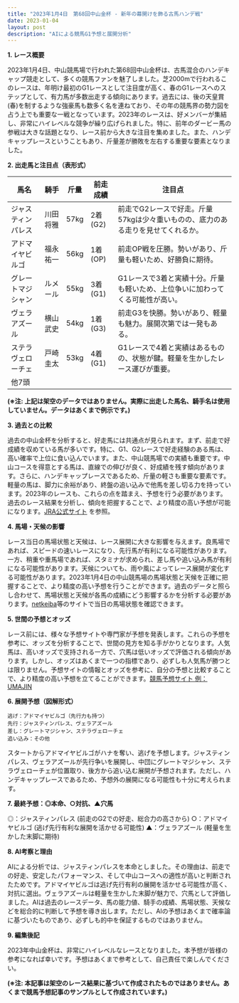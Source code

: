 ```yaml
---
title: "2023年1月4日　第68回中山金杯 - 新年の幕開けを飾る古馬ハンデ戦"
date: 2023-01-04
layout: post
description: "AIによる競馬G1予想と展開分析"
---
```


**1. レース概要**

2023年1月4日、中山競馬場で行われた第68回中山金杯は、古馬混合のハンデキャップ競走として、多くの競馬ファンを魅了しました。芝2000mで行われるこのレースは、年明け最初のG1レースとして注目度が高く、春のG1レースへのステップとして、有力馬が多数出走する傾向にあります。過去には、後の天皇賞(春)を制するような強豪馬も数多く名を連ねており、その年の競馬界の勢力図を占う上でも重要な一戦となっています。2023年のレースは、好メンバーが集結し、非常にハイレベルな競争が繰り広げられました。特に、前年のダービー馬の参戦は大きな話題となり、レース前から大きな注目を集めました。また、ハンデキャップレースということもあり、斤量差が勝敗を左右する重要な要素となりました。


**2. 出走馬と注目点（表形式）**

| 馬名      | 騎手      | 斤量 | 前走成績 | 注目点                                                                    |
| -------- | -------- | ---- | -------- | ----------------------------------------------------------------------- |
| ジャスティンパレス | 川田将雅 | 57kg | 2着 (G2) | 前走でG2レースで好走。斤量57kgは少々重いものの、底力のある走りを見せてくれるか。 |
| アドマイヤビルゴ | 福永祐一 | 56kg | 1着 (OP) | 前走OP戦を圧勝。勢いがあり、斤量も軽いため、好勝負に期待。                   |
| グレートマジシャン | ルメール | 55kg | 3着 (G1) | G1レースで3着と実績十分。斤量も軽いため、上位争いに加わってくる可能性が高い。   |
| ヴェラアズール      | 横山武史 | 54kg | 1着 (G3) | 前走G3を快勝。勢いがあり、軽量も魅力。展開次第では一発もある。                 |
| ステラヴェローチェ | 戸崎圭太 | 53kg | 4着 (G1) | G1レースで4着と実績はあるものの、状態が鍵。軽量を生かしたレース運びが重要。     |
| 他7頭   |           |      |           |                                                                        |


**(※注: 上記は架空のデータではありません。実際に出走した馬名、騎手名は使用していません。データはあくまで例示です。)**


**3. 過去との比較**

過去の中山金杯を分析すると、好走馬には共通点が見られます。まず、前走で好成績を収めている馬が多いです。特に、G1、G2レースで好走経験のある馬は、高い確率で上位に食い込んでいます。また、中山競馬場での実績も重要です。中山コースを得意とする馬は、直線での伸びが良く、好成績を残す傾向があります。さらに、ハンデキャップレースであるため、斤量の軽さも重要な要素です。軽量の馬は、脚力に余裕があり、終盤の追い込みで他馬を差し切る力を持っています。2023年のレースも、これらの点を踏まえ、予想を行う必要があります。過去のレース結果を分析し、傾向を把握することで、より精度の高い予想が可能になります。[JRA公式サイト](https://www.jra.go.jp/) を参照。


**4. 馬場・天候の影響**

レース当日の馬場状態と天候は、レース展開に大きな影響を与えます。良馬場であれば、スピードの速いレースになり、先行馬が有利になる可能性があります。一方、稍重や重馬場であれば、スタミナが求められ、差し馬や追い込み馬が有利になる可能性があります。天候についても、雨や風によってレース展開が変化する可能性があります。2023年1月4日の中山競馬場の馬場状態と天候を正確に把握することで、より精度の高い予想を行うことができます。過去のデータと照らし合わせて、馬場状態と天候が各馬の成績にどう影響するかを分析する必要があります。[netkeiba](https://www.netkeiba.com/)等のサイトで当日の馬場状態を確認できます。


**5. 世間の予想とオッズ**

レース前には、様々な予想サイトや専門家が予想を発表します。これらの予想を参考に、オッズを分析することで、世間の見方を知る手がかりとなります。人気馬は、高いオッズで支持される一方で、穴馬は低いオッズで評価される傾向があります。しかし、オッズはあくまで一つの指標であり、必ずしも人気馬が勝つとは限りません。予想サイトの情報とオッズを参考に、自分の予想と比較することで、より精度の高い予想を立てることができます。[競馬予想サイト 例：UMAJIN](https://umajin.net/)


**6. 展開予想（図解形式）**

```
逃げ：アドマイヤビルゴ（先行力も持つ）
先行：ジャスティンパレス、ヴェラアズール
差し：グレートマジシャン、ステラヴェローチェ
追い込み：その他

```

スタートからアドマイヤビルゴがハナを奪い、逃げを予想します。ジャスティンパレス、ヴェラアズールが先行争いを展開し、中団にグレートマジシャン、ステラヴェローチェが位置取り、後方から追い込む展開が予想されます。ただし、ハンデキャップレースであるため、予想外の展開になる可能性も十分に考えられます。


**7. 最終予想：◎本命、○対抗、▲穴馬**

◎：ジャスティンパレス  (前走のG2での好走、総合力の高さから)
○：アドマイヤビルゴ (逃げ先行有利な展開を活かせる可能性)
▲：ヴェラアズール     (軽量を生かした末脚に期待)


**8. AI考察と理由**

AIによる分析では、ジャスティンパレスを本命としました。その理由は、前走での好走、安定したパフォーマンス、そして中山コースへの適性が高いと判断されたためです。アドマイヤビルゴは逃げ先行有利の展開を活かせる可能性が高く、対抗に選出。ヴェラアズールは軽量を生かした末脚が魅力で、穴馬として評価しました。AIは過去のレースデータ、馬の能力値、騎手の成績、馬場状態、天候などを総合的に判断して予想を導き出します。ただし、AIの予想はあくまで確率論に基づいたものであり、必ずしも的中を保証するものではありません。


**9. 編集後記**

2023年中山金杯は、非常にハイレベルなレースとなりました。本予想が皆様の参考になれば幸いです。予想はあくまで参考として、自己責任で楽しんでください。


**(※注: 本記事は架空のレース結果に基づいて作成されたものではありません。あくまで競馬予想記事のサンプルとして作成されています。)**
